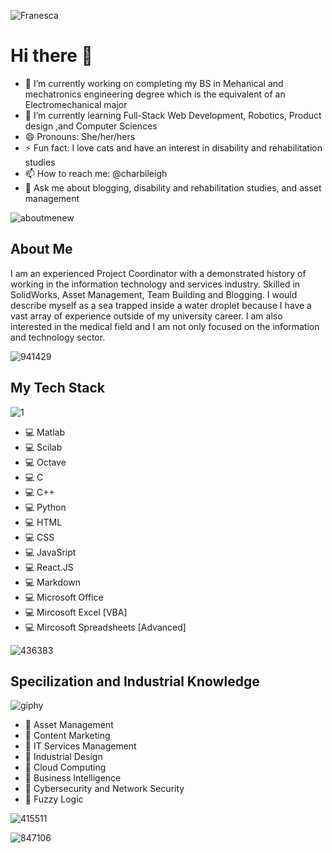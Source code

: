 ![Franesca](https://user-images.githubusercontent.com/44195461/126047903-9a520d1a-aa8e-4ad3-b1f9-acaa2c117a5a.png)


# Hi there 👋

- 🔭 I’m currently working on completing my BS in Mehanical and mechatronics engineering degree which is the equivalent of an Electromechanical major
- 🌱 I’m currently learning Full-Stack Web Development, Robotics, Product design ,and Computer Sciences
- 😄 Pronouns: She/her/hers
- ⚡ Fun fact: I love cats and have an interest in disability and rehabilitation studies
- 📫 How to reach me: @charbileigh
- 💬 Ask me about blogging, disability and rehabilitation studies, and asset management

![aboutmenew](https://user-images.githubusercontent.com/44195461/126047965-2a82f53e-3b48-4649-ba4d-52e5ac0edb79.gif)


## About Me

I am an experienced Project Coordinator with a demonstrated history of working in the information technology and services industry. Skilled in SolidWorks, Asset Management, Team Building and Blogging. I would describe myself as a sea trapped inside a water droplet because I have a vast array of experience outside of my university career. I am also interested in the medical field and I am not only focused on the information and technology sector.

![941429](https://user-images.githubusercontent.com/44195461/126048933-724589e7-8ede-4d1a-a8a7-9c0996a65107.jpg)
## My Tech Stack

![1](https://user-images.githubusercontent.com/44195461/126049658-dc73611b-071e-4000-b400-55c1eccd675f.gif)

- :computer: Matlab
- :computer: Scilab
- :computer: Octave
- :computer: C
- :computer: C++
- :computer: Python
- :computer: HTML
- :computer: CSS
- :computer: JavaSript    
- :computer: React.JS
- :computer: Markdown
- :computer: Microsoft Office
- :computer: Mircosoft Excel [VBA]
- :computer: Mircosoft Spreadsheets [Advanced]

![436383](https://user-images.githubusercontent.com/44195461/126049310-cdbf587d-9ccb-4794-82f5-a79c3e76a79f.jpg)



## Specilization and Industrial Knowledge
![giphy](https://user-images.githubusercontent.com/44195461/126049668-0454deff-59a7-4080-a49a-2ef5ee970399.gif)


- :briefcase: Asset Management  
- :briefcase: Content Marketing
- :briefcase: IT Services Management
- :briefcase: Industrial Design 
- :briefcase: Cloud Computing
- :briefcase: Business Intelligence 
- :briefcase: Cybersecurity and Network Security
- :briefcase: Fuzzy Logic




![415511](https://user-images.githubusercontent.com/44195461/126048133-b9652d5e-0835-44e4-b1b5-b42746af5e74.jpg)

![847106](https://user-images.githubusercontent.com/44195461/126048249-f6c1acb0-bb5d-4ea7-a119-f8ec0c732d7c.jpg)





<!--
**charbileigh/charbileigh** is a ✨ _special_ ✨ repository because its `README.md` (this file) appears on your GitHub profile.
-->
